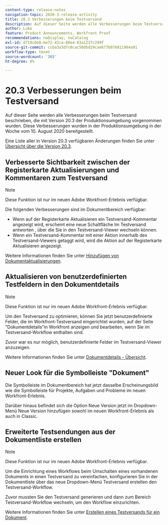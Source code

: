 ```yaml
---
content-type: release-notes
navigation-topic: 2020-3-release-activity
title: 20.3 Verbesserungen beim Testversand
description: Auf dieser Seite werden alle Verbesserungen beim Testversand beschrieben, die mit Version 20.3 der Produktionsumgebung vorgenommen wurden. Diese Verbesserungen wurden in der Produktionsumgebung in der Woche vom 10. August 2020 bereitgestellt.
author: Luke
feature: Product Announcements, Workfront Proof
recommendations: noDisplay, noCatalog
exl-id: d719c8e8-be72-42ca-80e4-83a1237c299f
source-git-commit: ccba3a3d7c0cac50dbd29cae677b076811904a91
workflow-type: tm+mt
source-wordcount: '365'
ht-degree: 0%

---
```


# 20.3 Verbesserungen beim Testversand

Auf dieser Seite werden alle Verbesserungen beim Testversand beschrieben, die mit Version 20.3 der Produktionsumgebung vorgenommen wurden. Diese Verbesserungen wurden in der Produktionsumgebung in der Woche vom 10. August 2020 bereitgestellt.

Eine Liste aller in Version 20.3 verfügbaren Änderungen finden Sie unter [Übersicht über die Version 20.3](../../../product-announcements/product-releases/20.3-release-activity/20.3-release-overview.md).

## Verbesserte Sichtbarkeit zwischen der Registerkarte Aktualisierungen und Kommentaren zum Testversand

>[!NOTE]
>
>Diese Funktion ist nur im neuen Adobe Workfront-Erlebnis verfügbar.

Die folgenden Verbesserungen sind im Dokumentbereich verfügbar:

* Wenn auf der Registerkarte Aktualisieren ein Testversand-Kommentar angezeigt wird, erscheint eine neue Schaltfläche Im Testversand antworten , über die Sie in den Testversand-Viewer wechseln können.
* Wenn ein Testversand-Kommentar mit einer Aktion innerhalb des Testversand-Viewers getaggt wird, wird die Aktion auf der Registerkarte Aktualisieren angezeigt.

Weitere Informationen finden Sie unter [Hinzufügen von Dokumentaktualisierungen](../../../documents/managing-documents/add-update-documents.md).

## Aktualisieren von benutzerdefinierten Testfeldern in den Dokumentdetails

>[!NOTE]
>
>Diese Funktion ist nur im neuen Adobe Workfront-Erlebnis verfügbar.

Um den Testversand zu optimieren, können Sie jetzt benutzerdefinierte Felder, die im Workfront-Testversand eingerichtet wurden, auf der Seite &quot;Dokumentdetails&quot;in Workfront anzeigen und bearbeiten, wenn Sie im Testversand-Workflow enthalten sind.

Zuvor war es nur möglich, benutzerdefinierte Felder im Testversand-Viewer anzuzeigen.

Weitere Informationen finden Sie unter [Dokumentdetails - Übersicht](../../../documents/managing-documents/document-details-overview.md).

## Neuer Look für die Symbolleiste &quot;Dokument&quot;

Die Symbolleiste im Dokumentbereich hat jetzt dasselbe Erscheinungsbild wie die Symbolleiste für Projekte, Aufgaben und Probleme im neuen Workfront-Erlebnis.

Darüber hinaus befindet sich die Option Neue Version jetzt im Dropdown-Menü Neue Version hinzufügen sowohl im neuen Workfront-Erlebnis als auch in Classic.

## Erweiterte Testsendungen aus der Dokumentliste erstellen

>[!NOTE]
>
>Diese Funktion ist nur im neuen Adobe Workfront-Erlebnis verfügbar.

Um die Einrichtung eines Workflows beim Umschalten eines vorhandenen Dokuments in einen Testversand zu vereinfachen, konfigurieren Sie in der Dokumentliste über das neue Dropdown-Menü Testversand erstellen den Testversand-Workflow.

Zuvor mussten Sie den Testversand generieren und dann zum Bereich Testversand-Workflow wechseln, um den Workflow einzurichten.

Weitere Informationen finden Sie unter [Erstellen eines Testversands für ein Dokument](../../../review-and-approve-work/proofing/creating-proofs-within-workfront/generate-proof-for-a-document.md).


